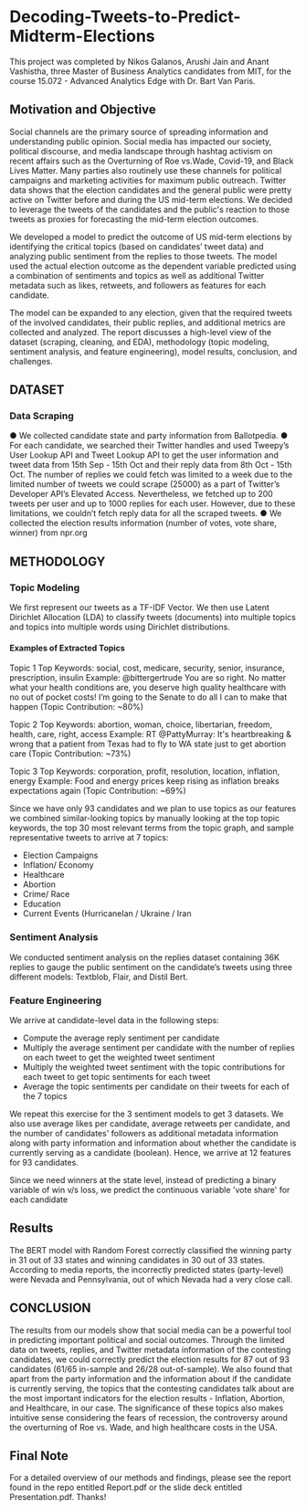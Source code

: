 # Decoding-Tweets-to-Predict-Midterm-Elections

This project was completed by Nikos Galanos, Arushi Jain and Anant Vashistha, three Master of Business Analytics candidates from MIT, for the course 15.072 - Advanced Analytics Edge with Dr. Bart Van Paris.

## Motivation and Objective

Social channels are the primary source of spreading information and understanding public opinion. Social media has impacted our society, political discourse, and media landscape through hashtag activism on recent affairs such as the Overturning of Roe vs.Wade, Covid-19, and Black Lives Matter. Many parties also routinely use these channels for political campaigns and marketing activities for maximum public outreach. Twitter data shows that the election candidates and the general public were pretty active on Twitter before and during the US mid-term elections. We decided to leverage the tweets of the candidates and the public's reaction to those tweets as proxies for forecasting the mid-term election outcomes.

We developed a model to predict the outcome of US mid-term elections by identifying the critical topics (based on candidates’ tweet data) and analyzing public sentiment from the replies to those tweets. The model used the actual election outcome as the dependent variable predicted using a combination of sentiments and topics as well as additional Twitter metadata such as likes, retweets, and followers as features for each candidate. 

The model can be expanded to any election, given that the required tweets of the involved candidates, their public replies, and additional metrics are collected and analyzed. The report discusses a high-level view of the dataset (scraping, cleaning, and EDA), methodology (topic modeling, sentiment analysis, and feature engineering), model results, conclusion, and challenges.


## DATASET

### Data Scraping

● We collected candidate state and party information from Ballotpedia.
● For each candidate, we searched their Twitter handles and used Tweepy’s User Lookup API and Tweet Lookup API to get the user information and tweet data from 15th Sep - 15th Oct and their reply data from 8th Oct - 15th Oct. The number of replies we could fetch was limited to a week due to the limited number of tweets we could scrape (25000) as a part of Twitter’s Developer API’s Elevated Access. Nevertheless, we fetched up to 200 tweets per user and up to 1000 replies for each user. However, due to these limitations, we couldn’t fetch reply data for all the scraped tweets.
● We collected the election results information (number of votes, vote share, winner) from npr.org


## METHODOLOGY

### Topic Modeling

We first represent our tweets as a TF-IDF Vector. We then use Latent Dirichlet Allocation (LDA) to classify tweets (documents) into multiple topics and topics into multiple words using Dirichlet distributions.

#### Examples of Extracted Topics

Topic 1 Top Keywords: social, cost, medicare, security, senior, insurance, prescription, insulin
Example: @bittergertrude You are so right. No matter what your health conditions are, you deserve high quality healthcare with no out of pocket costs! I’m going to the Senate to do all I can to make that happen
(Topic Contribution: ~80%)

Topic 2 Top Keywords: abortion, woman, choice, libertarian, freedom, health, care, right, access
Example: RT @PattyMurray: It's heartbreaking &amp; wrong that a patient from Texas had to fly to WA state just to get abortion care
(Topic Contribution: ~73%)

Topic 3 Top Keywords: corporation, profit, resolution, location, inflation, energy
Example: Food and energy prices keep rising as inflation breaks expectations again 
(Topic Contribution: ~69%)


Since we have only 93 candidates and we plan to use topics as our features we combined similar-looking topics by manually looking at the top topic keywords, the top 30 most relevant terms from the topic graph, and sample representative tweets to arrive at 7 topics: 

- Election Campaigns
- Inflation/ Economy
- Healthcare
- Abortion
- Crime/ Race
- Education
- Current Events (HurricaneIan / Ukraine / Iran

### Sentiment Analysis

We conducted sentiment analysis on the replies dataset containing 36K replies to gauge the public sentiment on the candidate’s
tweets using three different models: Textblob, Flair, and Distil Bert.

### Feature Engineering

We arrive at candidate-level data in the following steps:

- Compute the average reply sentiment per candidate
- Multiply the average sentiment per candidate with the number of replies on each tweet to get the weighted tweet sentiment
- Multiply the weighted tweet sentiment with the topic contributions for each tweet to get topic sentiments for each tweet
- Average the topic sentiments per candidate on their tweets for each of the 7 topics

We repeat this exercise for the 3 sentiment models to get 3 datasets. We also use average likes per candidate, average retweets per candidate, and the number of candidates' followers as additional metadata information along with party information and information about whether the candidate is currently serving as a candidate (boolean). Hence, we arrive at 12 features for 93 candidates.

Since we need winners at the state level, instead of predicting a binary variable of win v/s loss, we predict the continuous variable 'vote share' for each candidate


## Results

The BERT model with Random Forest correctly classified the winning party in 31 out of 33 states and winning candidates in 30 out of 33 states. According to media reports, the incorrectly predicted states (party-level) were Nevada and Pennsylvania, out of which Nevada had a very close call.

## CONCLUSION
The results from our models show that social media can be a powerful tool in predicting important political and social outcomes. Through the limited data on tweets, replies, and Twitter metadata information of the contesting candidates, we could correctly predict the election results for 87 out of 93 candidates (61/65 in-sample and 26/28 out-of-sample). We also found that apart from the party information and the information about if the candidate is currently serving, the topics that the contesting candidates talk about are the most important indicators for the election results - Inflation, Abortion, and Healthcare, in our case. The significance of these topics also makes intuitive sense considering the fears of recession, the controversy around the overturning of Roe vs. Wade, and high healthcare costs in the USA.


## Final Note

For a detailed overview of our methods and findings, please see the report found in the repo entitled Report.pdf or the slide deck entitled Presentation.pdf. Thanks!
